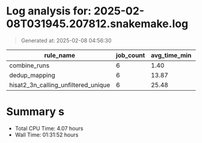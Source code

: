 # Log analysis for: 2025-02-08T031945.207812.snakemake.log
> Generated at: 2025-02-08 04:56:30

| rule_name                           | job_count | avg_time_min | total_time_min | threads |
| ----------------------------------- | --------- | ------------ | -------------- | ------- |
| combine_runs                        | 6         | 1.40         | 8.40           | 8       |
| dedup_mapping                       | 6         | 13.87        | 83.20          | 3       |
| hisat2_3n_calling_unfiltered_unique | 6         | 25.48        | 152.87         | 5       |

# Summary s
* Total CPU Time: 4.07 hours
* Wall Time: 01:31:52 hours
